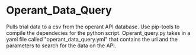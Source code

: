 # Operant_Data_Query
Pulls trial data to a csv from the operant API database.
Use pip-tools to compile the dependecies for the python script.
Operant_query.py takes in a yaml file called "operant_data_query.yml" that contains the url and the parameters to search for the data on the API.
